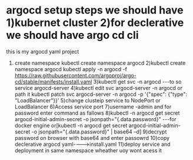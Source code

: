# argocd setup steps we should have 1)kubernet cluster 2)for declerative we should have argo cd cli 
this is my argocd yaml project
1) create namespace kubectl create namespace argocd 
2)kubectl create namespace argocd
kubectl apply -n argocd -f https://raw.githubusercontent.com/argoproj/argo-cd/stable/manifests/install.yaml
3)kubectl get svc -n argocd   ---to so service argocd-server
4)kubectl edit svc argocd-server -n argocd or path it kubectl patch svc argocd-server -n argocd -p '{"spec": {"type": "LoadBalancer"}}'
5)change clusteip service to NodePort or LoadBalancer
6)Access service port 
7)username -admin and for password enter command as fallows
8)kubectl -n argocd get secret argocd-initial-admin-secret -o jsonpath="{.data.password}" ---for docker engine or[kubectl -n argocd get secret argocd-initial-admin-secret -o jsonpath="{.data.password}" | base64 –d]
9)decrypt password on browser with base64 and enter passowrd
10)copy declerative argocd yaml---->install.yaml
11)deploy service and deployment in same namespace wheather uoy wont acess it
